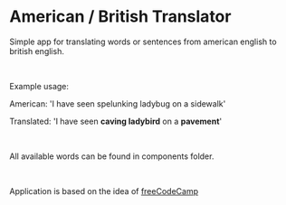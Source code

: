 <h1>American / British Translator</h1>

<p>Simple app for translating words or sentences from american english to british english.</p>
<br>
<p>Example usage:</p>
<p>American: 'I have seen spelunking ladybug on a sidewalk'</p>
<p>Translated: 'I have seen <strong>caving ladybird</strong> on a <strong>pavement</strong>'</p>
<br>
<p>All available words can be found in components folder.</p>
<br>
<p>Application is based on the idea of <a href="https://www.freecodecamp.org/learn/quality-assurance/quality-assurance-projects/american-british-translator">freeCodeCamp</a></p>
